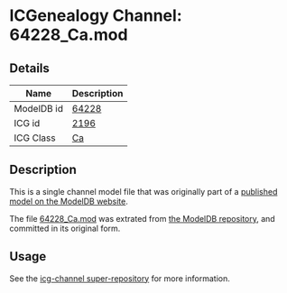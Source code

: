 # ICGenealogy Channel: 64228\_Ca.mod

## Details

Name | Description
---- | -----------
ModelDB id | [64228](http://senselab.med.yale.edu/ModelDB/ShowModel.cshtml?model=64228)
ICG id | [2196](http://icg.neurotheory.ox.ac.uk/channels/3/2196)
ICG Class | [Ca](http://icg.neurotheory.ox.ac.uk/channels/3)

## Description

This is a single channel model file that was originally part of a [published model on the ModelDB website](http://senselab.med.yale.edu/mModelDB/ShowModel.cshtml?model=64228).

The file [64228\_Ca.mod](64228_Ca.mod) was extrated from [the ModelDB repository](http://senselab.med.yale.edu/ModelDB/ShowModel.cshtml?model=64228), and committed in its original form.

## Usage

See the [icg-channel super-repository](https://github.com/icgenealogy/icg-channels) for more information.